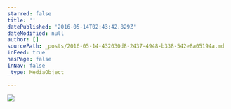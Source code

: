 ```yaml
---
starred: false
title: ''
datePublished: '2016-05-14T02:43:42.829Z'
dateModified: null
author: []
sourcePath: _posts/2016-05-14-432030d8-2437-4948-b338-542e8a05194a.md
inFeed: true
hasPage: false
inNav: false
_type: MediaObject

---
```

![](https://the-grid-user-content.s3-us-west-2.amazonaws.com/8f16c902-d151-41f6-b605-27a3207c50d8.jpg)